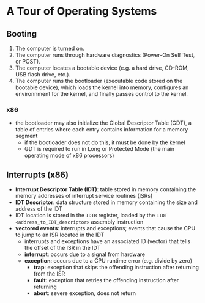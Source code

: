 # A Tour of Operating Systems

## Booting
1. The computer is turned on.
1. The computer runs through hardware diagnostics (Power-On Self Test, or POST).
1. The computer locates a bootable device (e.g. a hard drive, CD-ROM, USB flash drive, etc.).
1. The computer runs the bootloader (executable code stored on the bootable device), which loads the kernel into memory, configures an environnment for the kernel, and finally passes control to the kernel.

### x86
* the bootloader may also initialize the Global Descriptor Table (GDT), a table of entries where each entry contains information for a memory segment
    * if the bootloader does not do this, it must be done by the kernel
    * GDT is required to run in Long or Protected Mode (the main operating mode of x86 processors)

## Interrupts (x86)
* **Interrupt Descriptor Table (IDT)**: table stored in memory containing the memory addresses of interrupt service routines (ISRs)
* **IDT Descriptor**: data structure stored in memory containing the size and address of the IDT
* IDT location is stored in the `IDTR` register, loaded by the `LIDT <address_to_IDT_descriptor>` assembly instruction
* **vectored events**: interrupts and exceptions; events that cause the CPU to jump to an ISR located in the IDT
    * interrupts and exceptions have an associated ID (vector) that tells the offset of the ISR in the IDT
    * **interrupt**: occurs due to a signal from hardware
    * **exception**: occurs due to a CPU runtime error (e.g. divide by zero)
        * **trap**: exception that skips the offending instruction after returning from the ISR
        * **fault**: exception that retries the offending instruction after returning
        * **abort**: severe exception, does not return
